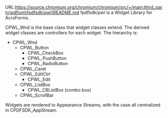 URL:https://source.chromium.org/chromium/chromium/src/+/main:third_party\pdfium\fpdfsdk\pwl\README.md
fpdfsdk/pwl is a Widget Library for AcroForms.

CPWL_Wnd is the base class that widget classes extend. The derived widget
classes are controllers for each widget. The hierarchy is:

* CPWL_Wnd
    * CPWL_Button
        * CPWL_CheckBox
        * CPWL_PushButton
        * CPWL_RadioButton
    * CPWL_Caret
    * CPWL_EditCtrl
        * CPWL_Edit
    * CPWL_ListBox
        * CPWL_CBListBox (combo box)
    * CPWL_ScrollBar

Widgets are rendered to Appearance Streams, with the case all centralized in
CPDFSDK_AppStream.

